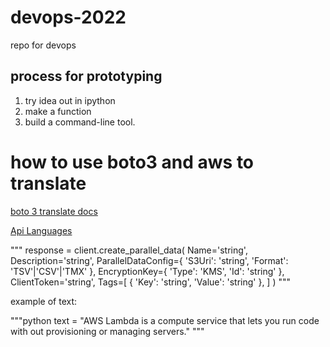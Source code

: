 # devops-2022
repo for devops

## process for prototyping 

1. try idea out in ipython
2. make a function
3. build a  command-line tool.



# how to use boto3 and aws to translate


[boto 3 translate docs](https://boto3.amazonaws.com/v1/documentation/api/latest/reference/services/translate.html#client)

[Api Languages](https://docs.aws.amazon.com/translate/latest/dg/what-is-languages.html)

"""
response = client.create_parallel_data(
    Name='string',
    Description='string',
    ParallelDataConfig={
        'S3Uri': 'string',
        'Format': 'TSV'|'CSV'|'TMX'
    },
    EncryptionKey={
        'Type': 'KMS',
        'Id': 'string'
    },
    ClientToken='string',
    Tags=[
        {
            'Key': 'string',
            'Value': 'string'
        },
    ]
)
"""

example of text:

"""python
text = "AWS Lambda is a compute service that lets you run code with out provisioning or managing servers."
"""